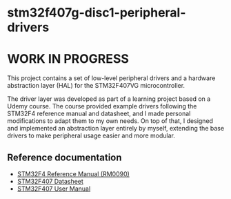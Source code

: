 # stm32f407g-disc1-peripheral-drivers

# WORK IN PROGRESS

This project contains a set of low-level peripheral drivers and a hardware abstraction layer (HAL) for the STM32F407VG microcontroller.

The driver layer was developed as part of a learning project based on a Udemy course. The course provided example drivers following the STM32F4 reference manual and datasheet, and I made personal modifications to adapt them to my own needs.
On top of that, I designed and implemented an abstraction layer entirely by myself, extending the base drivers to make peripheral usage easier and more modular.

## Reference documentation

- [STM32F4 Reference Manual (RM0090)](https://www.st.com/resource/en/reference_manual/dm00031020-stm32f405-415-stm32f407-417-stm32f427-437-and-stm32f429-439-advanced-arm-based-32-bit-mcus-stmicroelectronics.pdf)
- [STM32F407 Datasheet](https://www.st.com/resource/en/datasheet/dm00037051.pdf)
- [STM32F407 User Manual](https://www.st.com/resource/en/user_manual/um1472-discovery-kit-with-stm32f407vg-mcu-stmicroelectronics.pdf)
